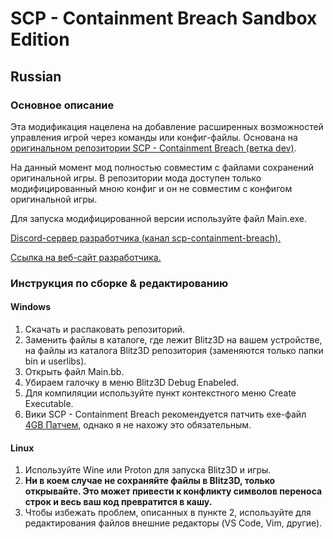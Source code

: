 # SCP - Containment Breach Sandbox Edition

## Russian

### Основное описание

Эта модификация нацелена на добавление расширенных возможностей управления игрой через команды или конфиг-файлы. Основана на [оригинальном репозитории SCP - Containment Breach (ветка dev)](https://github.com/Regalis11/scpcb/tree/dev).

На данный момент мод полностью совместим с файлами сохранений оригинальной игры. В репозитории мода доступен только модифицированный мною конфиг и он не совместим с конфигом оригинальной игры.

Для запуска модифицированной версии используйте файл Main.exe.

[Discord-сервер разработчика (канал scp-containment-breach).](https://discord.gg/ApKpvDuN3S)

[Ссылка на веб-сайт разработчика.](https://evolationstudios.ru/)

### Инструкция по сборке & редактированию

#### Windows

1. Скачать и распаковать репозиторий.
2. Заменить файлы в каталоге, где лежит Blitz3D на вашем устройстве, на файлы из каталога Blitz3D репозитория (заменяются только папки bin и userlibs).
3. Открыть файл Main.bb.
4. Убираем галочку в меню Blitz3D Debug Enabeled.
5. Для компиляции используйте пункт контекстного меню Create Executable.
6. Вики SCP - Containment Breach рекомендуется патчить exe-файл [4GB Патчем](https://ntcore.com/?page_id=371), однако я не нахожу это обязательным.

#### Linux

1. Используйте Wine или Proton для запуска Blitz3D и игры.
2. **Ни в коем случае не сохраняйте файлы в Blitz3D, только открывайте. Это может привести к конфликту символов переноса строк и весь ваш код превратится в кашу.**
3. Чтобы избежать проблем, описанных в пункте 2, используйте для редактирования файлов внешние редакторы (VS Code, Vim, другие).